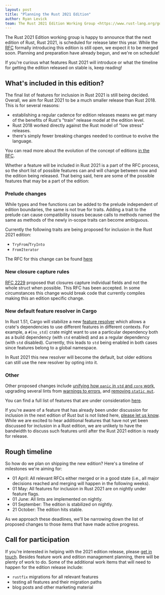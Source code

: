```yaml
---
layout: post
title: "Planning the Rust 2021 Edition"
author: Ryan Levick
team: The Rust 2021 Edition Working Group <https://www.rust-lang.org/governance/teams/lang#project-edition-2021>
---
```


The Rust 2021 Edition working group is happy to announce that the next edition of Rust, Rust 2021, is scheduled for release later this year. While the [RFC](https://github.com/rust-lang/rfcs/pull/3085) formally introducing this edition is still open, we expect it to be merged soon. Planning and preparation have already begun, and we're on schedule!

If you're curious what features Rust 2021 will introduce or what the timeline for getting the edition released on stable is, keep reading! 

## What's included in this edition?

The final list of features for inclusion in Rust 2021 is still being decided. Overall, we aim for Rust 2021 to be a much smaller release than Rust 2018. This is for several reasons: 
* establishing a regular cadence for edition releases means we get many of the benefits of Rust's "train" release model at the edition level.
* Rust 2018 worked directly against the Rust model of "low stress" releases. 
* there's simply fewer breaking changes needed to continue to evolve the language. 

You can read more about the evolution of the concept of editions [in the RFC](https://github.com/rust-lang/rfcs/pull/3085).

Whether a feature will be included in Rust 2021 is a part of the RFC process, so the short list of possible features can and will change between now and the edition being released. That being said, here are some of the possible features that may be a part of the edition:

### Prelude changes 

While types and free functions can be added to the prelude independent of edition boundaries, the same is not true for traits. Adding a trait to the prelude can cause compatibility issues because calls to methods named the same as methods of the newly in-scope traits can become ambiguous. 

Currently the following traits are being proposed for inclusion in the Rust 2021 edition:
* `TryFrom`/`TryInto`
* `FromIterator`

The RFC for this change can be found [here](https://github.com/rust-lang/rfcs/pull/3090)

### New closure capture rules 

[RFC 2229](https://github.com/rust-lang/rfcs/pull/2229) proposed that closures capture individual fields and not the whole struct when possible. This RFC has been accepted. In some circumstances this change would break code that currently compiles making this an edition specific change. 

### New default feature resolver in Cargo 

In Rust 1.51, Cargo will stabilize a new [feature resolver](https://github.com/rust-lang/cargo/issues/8088) which allows a crate's dependencies to use different features in different contexts. For example, a `#[no_std]` crate might want to use a particular dependency both as a build dependency (with `std` enabled) and as a regular dependency (with `std` disabled). Currently, this leads to `std` being enabled in both cases since features belong to a global namespace. 

In Rust 2021 this new resolver will become the default, but older editions can still use the new resolver by opting into it.

### Other 

Other proposed changes include [unifying how `panic` in `std` and `core` work](https://github.com/rust-lang/rust/issues/80162), upgrading several lints from [warnings to errors](https://github.com/rust-lang/rust/issues/80165), and [removing `static mut`](https://github.com/rust-lang/rust/issues/53639). 

You can find a full list of features that are under consideration [here](https://docs.google.com/spreadsheets/d/1chZ2SL9T444nvU9al1kQ7TJMwC3IVQQV2xIv1HWGQ_k/edit?usp=sharing). 

If you're aware of a feature that has already been under discussion for inclusion in the next edition of Rust but is not listed here, [please let us know](https://rust-lang.zulipchat.com/#narrow/stream/268952-edition-2021). While we are excited to hear additional features that have not yet been discussed for inclusion in a Rust edition, we are unlikely to have the bandwidth to discuss such features until after the Rust 2021 edition is ready for release. 

## Rough timeline 

So how do we plan on shipping the new edition? Here's a timeline of milestones we're aiming for: 

* 01 April: All relevant RFCs either merged or in a good state (i.e., all major decisions reached and merging will happen in the following weeks). 
* 01 May: All features for inclusion in Rust 2021 are on nightly under feature flags.
* 01 June: All lints are implemented on nightly.
* 01 September: The edition is stabilized on nightly.
* 21 October: The edition hits stable.

As we approach these deadlines, we'll be narrowing down the list of proposed changes to those items that have made active progress.

## Call for participation

If you're interested in helping with the 2021 edition release, please [get in touch](https://rust-lang.zulipchat.com/#narrow/stream/268952-edition-2021). Besides feature work and edition management planning, there will be plenty of work to do. Some of the additional work items that will need to happen for the edition release include:
* `rustfix` migrations for all relevant features 
* testing all features and their migration paths
* blog posts and other marketing material